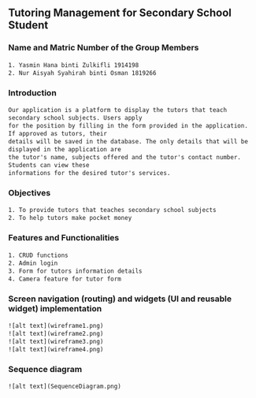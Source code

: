## Tutoring Management for Secondary School Student

### Name and Matric Number of the Group Members
    1. Yasmin Hana binti Zulkifli 1914198
    2. Nur Aisyah Syahirah binti Osman 1819266

### Introduction
    Our application is a platform to display the tutors that teach secondary school subjects. Users apply 
    for the position by filling in the form provided in the application. If approved as tutors, their 
    details will be saved in the database. The only details that will be displayed in the application are 
    the tutor's name, subjects offered and the tutor's contact number. Students can view these 
    informations for the desired tutor's services. 

### Objectives
    1. To provide tutors that teaches secondary school subjects
    2. To help tutors make pocket money

### Features and Functionalities
    1. CRUD functions
    2. Admin login
    3. Form for tutors information details
    4. Camera feature for tutor form
    
### Screen navigation (routing) and widgets (UI and reusable widget) implementation
	![alt text](wireframe1.png)
	![alt text](wireframe2.png)
	![alt text](wireframe3.png)
	![alt text](wireframe4.png)
	

### Sequence diagram
	![alt text](SequenceDiagram.png)
